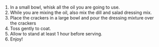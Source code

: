 1. In a small bowl, whisk all the oil you are going to use. 
2. While you are mixing the oil, also mix the dill and salad dressing mix. 
3. Place the crackers in a large bowl and pour the dressing mixture over the crackers
4. Toss gently to coat.
5. Allow to stand at least 1 hour before serving.
6. Enjoy!